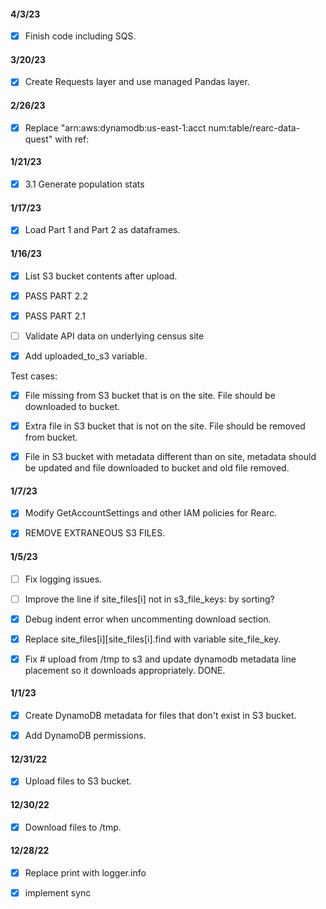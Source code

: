 #### 4/3/23 
- [x] Finish code including SQS. 

#### 3/20/23 
- [x] Create Requests layer and use managed Pandas layer. 

#### 2/26/23
- [x] Replace "arn:aws:dynamodb:us-east-1:acct num:table/rearc-data-quest" with ref:

#### 1/21/23

- [x] 3.1 Generate population stats

#### 1/17/23

- [x] Load Part 1 and Part 2 as dataframes.

#### 1/16/23

- [x] List S3 bucket contents after upload. 

- [x] PASS PART 2.2

- [x] PASS PART 2.1

- [ ] Validate API data on underlying census site 

- [x] Add uploaded_to_s3 variable. 

Test cases: 

- [x] File missing from S3 bucket that is on the site. File should be downloaded to bucket. 

- [x] Extra file in S3 bucket that is not on the site. File should be removed from bucket. 

- [x] File in S3 bucket with metadata different than on site, metadata should be updated and file downloaded to bucket and old file removed. 

#### 1/7/23

- [x] Modify GetAccountSettings and other IAM policies for Rearc.

- [x] REMOVE EXTRANEOUS S3 FILES.

#### 1/5/23

- [ ] Fix logging issues. 

- [ ] Improve the line if site_files[i] not in s3_file_keys: by sorting?

- [x] Debug indent error when uncommenting download section.

- [x] Replace site_files[i][site_files[i].find with variable site_file_key. 

- [x] Fix # upload from /tmp to s3 and update dynamodb metadata line placement so it downloads 
appropriately. DONE. 


#### 1/1/23

- [x] Create DynamoDB metadata for files that don't exist in S3 bucket. 

- [x] Add DynamoDB permissions. 


#### 12/31/22 

- [x] Upload files to S3 bucket. 


#### 12/30/22 

- [x] Download files to /tmp. 


#### 12/28/22 

- [x] Replace print with logger.info 

- [x] implement sync